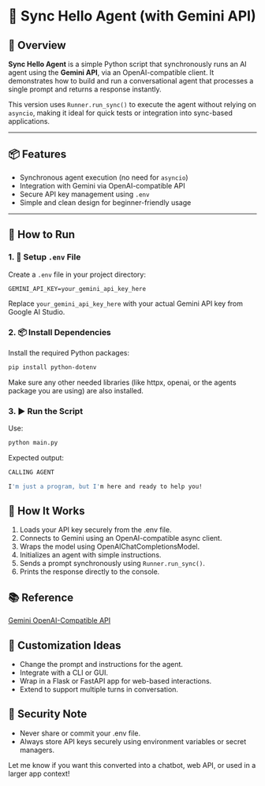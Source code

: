 
# 🤖 Sync Hello Agent (with Gemini API)

## 📖 Overview

**Sync Hello Agent** is a simple Python script that synchronously runs an AI agent using the **Gemini API**, via an OpenAI-compatible client. It demonstrates how to build and run a conversational agent that processes a single prompt and returns a response instantly.

This version uses `Runner.run_sync()` to execute the agent without relying on `asyncio`, making it ideal for quick tests or integration into sync-based applications.

---

## 📦 Features

- Synchronous agent execution (no need for `asyncio`)
- Integration with Gemini via OpenAI-compatible API
- Secure API key management using `.env`
- Simple and clean design for beginner-friendly usage

---

## 🚀 How to Run

### 1. 📁 Setup `.env` File

Create a `.env` file in your project directory:

```env
GEMINI_API_KEY=your_gemini_api_key_here
```
Replace `your_gemini_api_key_here` with your actual Gemini API key from Google AI Studio.

### 2. 📦 Install Dependencies

Install the required Python packages:

```bash
pip install python-dotenv
```
Make sure any other needed libraries (like httpx, openai, or the agents package you are using) are also installed.

### 3. ▶️ Run the Script

Use:

```bash
python main.py
```

Expected output:

```bash
CALLING AGENT

I'm just a program, but I'm here and ready to help you!
```

## 🧠 How It Works

1. Loads your API key securely from the .env file.
2. Connects to Gemini using an OpenAI-compatible async client.
3. Wraps the model using OpenAIChatCompletionsModel.
4. Initializes an agent with simple instructions.
5. Sends a prompt synchronously using `Runner.run_sync()`.
6. Prints the response directly to the console.

## 📚 Reference

[Gemini OpenAI-Compatible API](https://ai.google.dev/gemini-api/docs/openai)

## 🔧 Customization Ideas

- Change the prompt and instructions for the agent.
- Integrate with a CLI or GUI.
- Wrap in a Flask or FastAPI app for web-based interactions.
- Extend to support multiple turns in conversation.

## 🔐 Security Note

- Never share or commit your .env file.
- Always store API keys securely using environment variables or secret managers.

Let me know if you want this converted into a chatbot, web API, or used in a larger app context!
